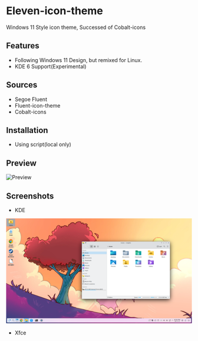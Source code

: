 # Eleven-icon-theme

Windows 11 Style icon theme, Successed of Cobalt-icons

## Features

* Following Windows 11 Design, but remixed for Linux.
* KDE 6 Support(Experimental)

## Sources

* Segoe Fluent
* Fluent-icon-theme
* Cobalt-icons

## Installation

* Using script(local only)

## Preview

![Preview](images/preview.png)

## Screenshots

* KDE

![kde_screenshot](images/screenshot_kde.png)

* Xfce
